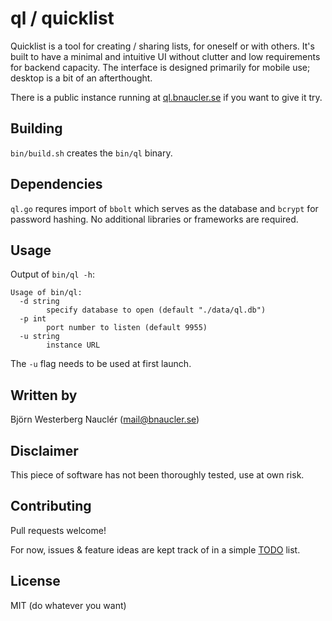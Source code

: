 
# ql / quicklist
Quicklist is a tool for creating / sharing lists, for oneself or with others. It's built to have a minimal and intuitive UI without clutter and low requirements for backend capacity. The interface is designed primarily for mobile use; desktop is a bit of an afterthought.

There is a public instance running at [ql.bnaucler.se](https://ql.bnaucler.se) if you want to give it try.

## Building
`bin/build.sh` creates the `bin/ql` binary.

## Dependencies
`ql.go` requres import of `bbolt` which serves as the database and `bcrypt` for password hashing. No additional libraries or frameworks are required.

## Usage
Output of `bin/ql -h`:
```
Usage of bin/ql:
  -d string
    	specify database to open (default "./data/ql.db")
  -p int
    	port number to listen (default 9955)
  -u string
    	instance URL
```

The `-u` flag needs to be used at first launch.

## Written by
Björn Westerberg Nauclér (mail@bnaucler.se)

## Disclaimer
This piece of software has not been thoroughly tested, use at own risk.

## Contributing
Pull requests welcome!

For now, issues & feature ideas are kept track of in a simple [TODO](TODO.md) list.

## License
MIT (do whatever you want)
